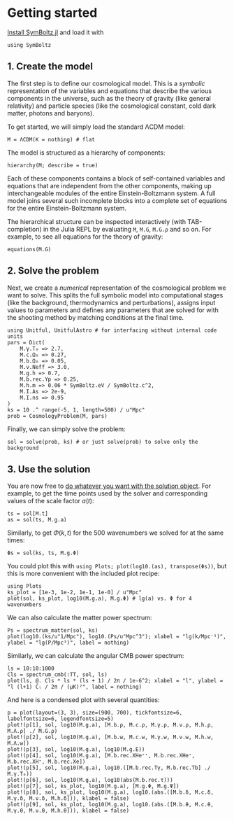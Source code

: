 # Getting started

[Install SymBoltz.jl](@ref "Installation") and load it with
```@example getting_started
using SymBoltz
```

## 1. Create the model

The first step is to define our cosmological model.
This is a *symbolic* representation of the variables and equations that describe the various components in the universe, such as the theory of gravity (like general relativity) and particle species (like the cosmological constant, cold dark matter, photons and baryons).

To get started, we will simply load the standard ΛCDM model:
```@example getting_started
M = ΛCDM(K = nothing) # flat
```

The model is structured as a hierarchy of components:
```@example getting_started
hierarchy(M; describe = true)
```
Each of these components contains a block of self-contained variables and equations that are independent from the other components, making up interchangeable modules of the entire Einstein-Boltzmann system.
A full model joins several such incomplete blocks into a complete set of equations for the entire Einstein-Boltzmann system.

The hierarchical structure can be inspected interactively (with TAB-completion) in the Julia REPL by evaluating `M`, `M.G`, `M.G.ρ` and so on.
For example, to see all equations for the theory of gravity:
```@example getting_started
equations(M.G)
```

## 2. Solve the problem

Next, we create a *numerical* representation of the cosmological problem we want to solve.
This splits the full symbolic model into computational stages (like the background, thermodynamics and perturbations), assigns input values to parameters and defines any parameters that are solved for with the shooting method by matching conditions at the final time.
```@example getting_started
using Unitful, UnitfulAstro # for interfacing without internal code units
pars = Dict(
    M.γ.T₀ => 2.7,
    M.c.Ω₀ => 0.27,
    M.b.Ω₀ => 0.05,
    M.ν.Neff => 3.0,
    M.g.h => 0.7,
    M.b.rec.Yp => 0.25,
    M.h.m => 0.06 * SymBoltz.eV / SymBoltz.c^2,
    M.I.As => 2e-9,
    M.I.ns => 0.95
)
ks = 10 .^ range(-5, 1, length=500) / u"Mpc"
prob = CosmologyProblem(M, pars)
```
Finally, we can simply solve the problem:
```@example getting_started
sol = solve(prob, ks) # or just solve(prob) to solve only the background
```

## 3. Use the solution

You are now free to [do whatever you want with the solution object](@ref "Solving models").
For example, to get the time points used by the solver and corresponding values of the scale factor $a(t)$:
```@example getting_started
ts = sol[M.t]
as = sol(ts, M.g.a)
```
Similarly, to get $\Phi(k,t)$ for the 500 wavenumbers we solved for at the same times:
```@example getting_started
Φs = sol(ks, ts, M.g.Φ)
```

You could plot this with `using Plots; plot(log10.(as), transpose(Φs))`, but this is more convenient with the included plot recipe:
```@example getting_started
using Plots
ks_plot = [1e-3, 1e-2, 1e-1, 1e-0] / u"Mpc"
plot(sol, ks_plot, log10(M.g.a), M.g.Φ) # lg(a) vs. Φ for 4 wavenumbers
```

We can also calculate the matter power spectrum:
```@example getting_started
Ps = spectrum_matter(sol, ks)
plot(log10.(ks/u"1/Mpc"), log10.(Ps/u"Mpc^3"); xlabel = "lg(k/Mpc⁻¹)", ylabel = "lg(P/Mpc³)", label = nothing)
```
Similarly, we can calculate the angular CMB power spectrum:
```@example getting_started
ls = 10:10:1000
Cls = spectrum_cmb(:TT, sol, ls)
plot(ls, @. Cls * ls * (ls + 1) / 2π / 1e-6^2; xlabel = "l", ylabel = "l (l+1) Cₗ / 2π / (μK)²", label = nothing)
```

And here is a condensed plot with several quantities:
```@example getting_started
p = plot(layout=(3, 3), size=(900, 700), tickfontsize=6, labelfontsize=6, legendfontsize=5)
plot!(p[1], sol, log10(M.g.a), [M.b.ρ, M.c.ρ, M.γ.ρ, M.ν.ρ, M.h.ρ, M.Λ.ρ] ./ M.G.ρ)
plot!(p[2], sol, log10(M.g.a), [M.b.w, M.c.w, M.γ.w, M.ν.w, M.h.w, M.Λ.w])
plot!(p[3], sol, log10(M.g.a), log10(M.g.E))
plot!(p[4], sol, log10(M.g.a), [M.b.rec.XHe⁺⁺, M.b.rec.XHe⁺, M.b.rec.XH⁺, M.b.rec.Xe])
plot!(p[5], sol, log10(M.g.a), log10.([M.b.rec.Tγ, M.b.rec.Tb] ./ M.γ.T₀))
plot!(p[6], sol, log10(M.g.a), log10(abs(M.b.rec.τ)))
plot!(p[7], sol, ks_plot, log10(M.g.a), [M.g.Φ, M.g.Ψ])
plot!(p[8], sol, ks_plot, log10(M.g.a), log10.(abs.([M.b.δ, M.c.δ, M.γ.δ, M.ν.δ, M.h.δ])), klabel = false)
plot!(p[9], sol, ks_plot, log10(M.g.a), log10.(abs.([M.b.θ, M.c.θ, M.γ.θ, M.ν.θ, M.h.θ])), klabel = false)
```
